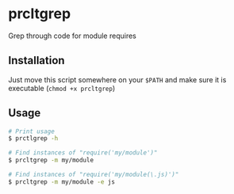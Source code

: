 # prcltgrep
Grep through code for module requires

## Installation

Just move this script somewhere on your `$PATH` and make sure it is executable (`chmod +x prcltgrep`)

## Usage

```bash
# Print usage
$ prctlgrep -h

# Find instances of "require('my/module')"
$ prcltgrep -m my/module

# Find instances of "require('my/module(\.js)')" 
$ prcltgrep -m my/module -e js
```
